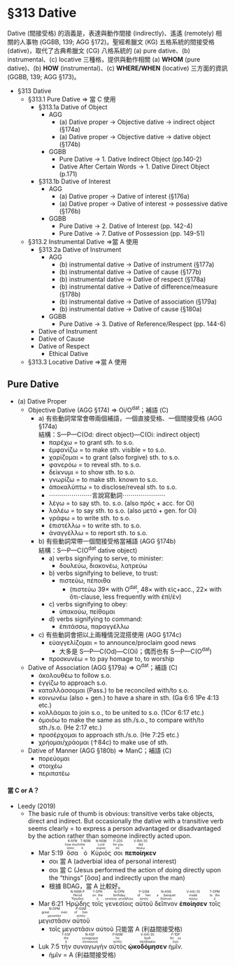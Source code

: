 # §313 Dative

Dative (間接受格) 的涵義是，表達與動作間接 (indirectly)、遙遙 (remotely) 相關的人事物 (GGBB, 139; AGG §172)。聖經希臘文 (KG) 五格系統的間接受格 (dative)，取代了古典希臘文 (CG) 八格系統的 (a) pure dative、(b) instrumental、(c) locative 三種格，提供與動作相關 (a) **WHOM** (pure dative)、(b) **HOW** (instrumental)、(c) **WHERE/WHEN** (locative) 三方面的資訊 (GGBB, 139; AGG §173)。

- §313 Dative
	- §313.1 Pure Dative ⇒ 當 C 使用
		- §313.1a Dative of Object
			- AGG 
				- (a) Dative proper → Objective dative → indirect object (§174a)
				- (a) Dative proper → Objective dative → dative object (§174b)
			- GGBB
				- Pure Dative → 1. Dative Indirect Object (pp.140-2)
				- Dative  After Certain Words → 1. Dative Direct Object (p.171)
		- §313.1b Dative of Interest
			- AGG
				- (a) Dative proper → Dative of interest (§176a)
				- (a) Dative proper → Dative of interest → possessive dative (§176b)
			- GGBB
				- Pure Dative → 2. Dative of Interest (pp. 142-4)
				- Pure Dative → 7. Dative of Possession (pp. 149-51)
	- §313.2 Instrumental Dative  ⇒當 A 使用
		- §313.2a Dative of Instrument
			- AGG
				- (b) instrumental dative → Dative of instrument (§177a)
				- (b) instrumental dative → Dative of cause (§177b)
				- (b) instrumental dative → Dative of respect (§178a)
				- (b) instrumental dative → Dative of difference/measure (§178b)
				- (b) instrumental dative → Dative of association (§179a)
				- (b) instrumental dative → Dative of cause (§180a)
			- GGBB
				- Pure Dative → 3. Dative of Reference/Respect (pp. 144-6)
		- Dative of Instrument 
		- Dative of Cause
		- Dative of Respect
			- Ethical Dative
	- §313.3 Locative Dative  ⇒當 A 使用

## Pure Dative


- (a) Dative Proper
	- Objective Dative (AGG §174) ⇒ Oi/O<sup>dat</sup>；補語 (C)
		- a) 有些動詞常常會帶兩個補語，一個直接受格、一個間接受格 (AGG §174a) </br> 結構：S—P—C(Od: direct object)—C(Oi: indirect object)
			- παρέχω = to grant sth. to s.o.
			- ἐμφανίζω = to make sth. visible = to s.o.
			- χαρίζομαι = to grant (also forgive) sth. to s.o.	
			- φανερόω = to reveal sth. to s.o.
			- δείκνυμι = to show sth. to s.o.
			- γνωρίζω = to make sth. known to s.o.
			- ἀποκαλύπτω = to disclose/reveal sth. to s.o.
			- ⋯⋯⋯⋯⋯⋯⋯言說寫動詞⋯⋯⋯⋯⋯⋯⋯
			- λέγω = to say sth. to. s.o. (also πρός + acc. for Oi)
			- λαλέω = to say sth. to s.o. (also μετά + gen. for Oi)
			- γράφω = to write sth. to s.o.
			- ἐπιστέλλω = to write sth. to s.o.
			- ἀναγγέλλω = to report sth. to s.o.
		- b) 有些動詞常帶一個間接受格當補語 (AGG §174b) </br> 結構：S—P—C(O<sup>dat</sup> dative object)
			- a) verbs signifying to serve, to minister:
				- δουλεύω, διακονέω, λατρεύω
			- b) verbs signifying to believe,  to trust:
				- πιστεύω, πέποιθα 
					- (πιστεύω 39× with O<sup>dat</sup>, 48× with εἰς+acc., 22× with ὅτι-clause, less frequently with ἐπί/ἐν)
			- c) verbs signifying to obey:
				- ὑπακούω, πείθομαι
			- d) verbs signifying to command:
				- ἐπιτάσσω, παραγγέλλω
		- c) 有些動詞會把以上兩種情況混搭使用 (AGG §174c)
			- εὐαγγελίζομαι = to announce/proclaim good news
				- 大多是 S—P—C(Od)—C(Oi)；偶而也有  S—P—C(O<sup>dat</sup>)
			- προσκυνέω = to pay homage to, to worship
	- Dative of Association (AGG §179a) ⇒ O<sup>dat</sup>；補語 (C)
		- ἀκολουθέω to follow s.o.
		- ἐγγίζω to approach s.o.
		- καταλλάσσομαι (Pass.) to be reconciled with/to s.o.
		- κοινωνέω (also + gen.) to have a share in sth. (Ga 6:6 1Pe 4:13 etc.)
		- κολλάομαι to join s.o., to be united to s.o. (1Cor 6:17 etc.)
		- ὁμοιόω to make the same as sth./s.o., to compare with/to sth./s.o. (He 2:17 etc.)
		- προσέρχομαι to approach sth./s.o. (He 7:25 etc.)
		- χρήομαι/χράομαι (↑84c) to make use of sth.
	- Dative of Manner (AGG §180b)  ⇒ ManC；補語 (C)
		- πορεύομαι
		- στοιχέω
		- περιπατέω


#### 當 C or A？
- Leedy (2019)
	- The basic rule of thumb is obvious: transitive verbs take objects, direct and indirect. But occasionally the dative with a transitive verb seems clearly = to express a person advantaged or disadvantaged by the action rather than someone indirectly acted upon. 
		- <rt>Mar 5:19</rt>  <RUBY><ruby><ruby>ὅσα<rt>ὅσος</rt></ruby><rt>how much</rt></ruby><rt>K-APN</rt></RUBY> <RUBY><ruby><ruby>ὁ<rt>ὁ</rt></ruby><rt>the</rt></ruby><rt>T-NSM</rt></RUBY> <RUBY><ruby><ruby>Κύριός<rt>κύριος</rt></ruby><rt>Lord</rt></ruby><rt>N-NSM</rt></RUBY> <RUBY><ruby><ruby>σοι<rt>σύ</rt></ruby><rt>for you</rt></ruby><rt>P-2DS</rt></RUBY> <RUBY><ruby><ruby><strong>πεποίηκεν</strong><rt>ποιέω</rt></ruby><rt>did</rt></ruby><rt>V-RAI-3S</rt></RUBY> 
			- σοι 當 A (adverbial idea of personal interest)
			- σοι 當 C (Jesus performed the action of doing directly upon the “things” [ὅσα] and indirectly upon the man)
			- 根據 BDAG，當 A 比較好。
		- <rt>Mar 6:21</rt> <RUBY><ruby><ruby>Ἡρῴδης<rt>Ἡρώδης</rt></ruby><rt>Herod</rt></ruby><rt>N-NSM-P</rt></RUBY> <RUBY><ruby><ruby>τοῖς<rt>ὁ</rt></ruby><rt>on the</rt></ruby><rt>T-DPN</rt></RUBY> <RUBY><ruby><ruby>γενεσίοις<rt>γενέσια, γενέθλιος</rt></ruby><rt>birthday</rt></ruby><rt>N-DPN</rt></RUBY> <RUBY><ruby><ruby>αὐτοῦ<rt>αὐτός</rt></ruby><rt>of him</rt></ruby><rt>P-GSM</rt></RUBY> <RUBY><ruby><ruby>δεῖπνον<rt>δεῖπνον</rt></ruby><rt>a banquet</rt></ruby><rt>N-ASN</rt></RUBY> <RUBY><ruby><ruby><strong>ἐποίησεν</strong><rt>ποιέω</rt></ruby><rt>made</rt></ruby><rt>V-AAI-3S</rt></RUBY> <RUBY><ruby><ruby>τοῖς<rt>ὁ</rt></ruby><rt>to the</rt></ruby><rt>T-DPM</rt></RUBY> <RUBY><ruby><ruby>μεγιστᾶσιν<rt>μεγιστάν</rt></ruby><rt>great men</rt></ruby><rt>N-DPM</rt></RUBY> <RUBY><ruby><ruby>αὐτοῦ<rt>αὐτός</rt></ruby><rt>of him</rt></ruby><rt>P-GSM</rt></RUBY>
			- τοῖς μεγιστᾶσιν αὐτοῦ 只能當 A (利益間接受格)
		- <rt>Luk 7:5</rt> <RUBY><ruby><ruby>τὴν<rt>ὁ</rt></ruby><rt>the</rt></ruby><rt>T-ASF</rt></RUBY> <RUBY><ruby><ruby>συναγωγὴν<rt>συναγωγή</rt></ruby><rt>synagogue</rt></ruby><rt>N-ASF</rt></RUBY> <RUBY><ruby><ruby>αὐτὸς<rt>αὐτός</rt></ruby><rt>he</rt></ruby><rt>P-NSM</rt></RUBY> <RUBY><ruby><ruby><strong>ᾠκοδόμησεν</strong><rt>οἰκοδομέω</rt></ruby><rt>built</rt></ruby><rt>V-AAI-3S</rt></RUBY> <RUBY><ruby><ruby>ἡμῖν.<rt>ἐγώ</rt></ruby><rt>for us</rt></ruby><rt>P-1DP</rt></RUBY> 
			- ἡμῖν = A (利益間接受格)


